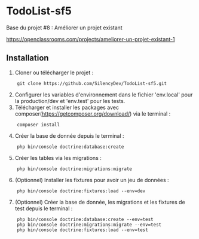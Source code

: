 # TodoList-sf5

Base du projet #8 : Améliorer un projet existant

https://openclassrooms.com/projects/ameliorer-un-projet-existant-1

## Installation
1. Cloner ou télécharger le projet :
```
    git clone https://github.com/SilencyDev/TodoList-sf5.git
```
2. Configurer les variables d'environnement dans le fichier 'env.local' pour la production/dev et 'env.test' pour les tests.
3. Télécharger et installer les packages avec composer(https://getcomposer.org/download/) via le terminal :
```
    composer install
```
4. Créer la base de donnée depuis le terminal :
```
    php bin/console doctrine:database:create
```
5. Créer les tables via les migrations :
```
    php bin/console doctrine:migrations:migrate
```
6. (Optionnel) Installer les fixtures pour avoir un jeu de données :
```
    php bin/console doctrine:fixtures:load --env=dev
```
7. (Optionnel) Créer la base de donnée, les migrations et les fixtures de test depuis le terminal :
```
    php bin/console doctrine:database:create --env=test
    php bin/console doctrine:migrations:migrate --env=test
    php bin/console doctrine:fixtures:load --env=test 
```